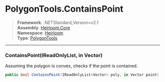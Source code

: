 # PolygonTools.ContainsPoint

> **Framework**: .NETStandard,Version=v2.1  
> **Assembly**: [Heirloom.Core][0]  
> **Namespace**: [Heirloom][0]  
> **Type**: [PolygonTools][1]

--------------------------------------------------------------------------------

### ContainsPoint(IReadOnlyList<Vector>, in Vector)

Assuming the polygon is convex, checks if the point is contained.

```cs
public bool ContainsPoint(IReadOnlyList<Vector> poly, in Vector point)
```

[0]: ../Heirloom.Core.md
[1]: Heirloom.PolygonTools.md
